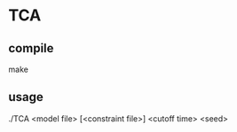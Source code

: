 TCA
==============================================================================

compile
-------

make

usage
-----

./TCA \<model file\> [\<constraint file\>] \<cutoff time\> \<seed\>
